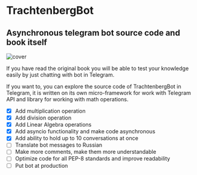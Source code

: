 # TrachtenbergBot
## Asynchronous telegram bot source code and book itself

![cover](https://github.com/vadimfedulov395/trachtenberg-sci/raw/master/cover.jpg)

If you have read the original book you will be able to test your knowledge easily by just chatting with bot in Telegram.

If you want to, you can explore the source code of TrachtenbergBot in Telegram, it is written on its own micro-framework for
work with Telegram API and library for working with math operations.

- [x] Add multiplication operation
- [x] Add division operation
- [x] Add Linear Algebra operations
- [x] Add asyncio functionality and make code asynchronous
- [x] Add ability to hold up to 10 conversations at once
- [ ] Translate bot messages to Russian
- [ ] Make more comments, make them more understandable
- [ ] Optimize code for all PEP-8 standards and improve readability
- [ ] Put bot at production
